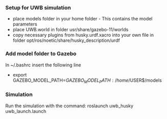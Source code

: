 ### Setup for UWB simulation
- place models folder in your home folder - This contains the model parameters
- place UWB.world in folder usr/share/gazebo-11/worlds
- copy necessary plugins from husky.urdf.xacro into your own file in folder opt/ros/noetic/share/husky_description/urdf

### Add model folder to Gazebo
In  ~/.bashrc insert the following line

- export GAZEBO_MODEL_PATH=$GAZEBO_MODEL_PATH:/home/$USER$/models

### Simulation
Run the simulation with the command:
roslaunch uwb_husky uwb_launch.launch 

